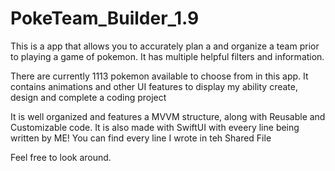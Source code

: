 # PokeTeam_Builder_1.9
This is a app that allows you to accurately plan a and organize a team prior to playing a game of pokemon.
It has multiple helpful filters and information.

There are currently 1113 pokemon available to choose from in this app.
It contains animations and other UI features to display my ability create, design and complete a coding project

It is well organized and features a MVVM structure, along with Reusable and Customizable code.
It is also made with SwiftUI with eveery line being written by ME!
You can find every line I wrote in teh Shared File

Feel free to look around.
